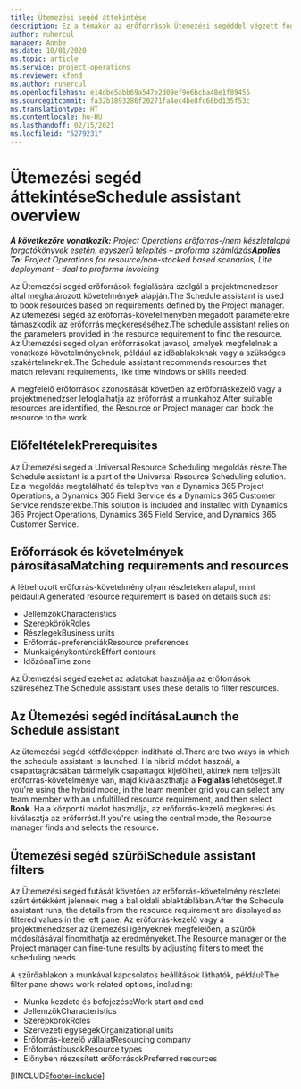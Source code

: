 ```yaml
---
title: Ütemezési segéd áttekintése
description: Ez a témakör az erőforrások Ütemezési segéddel végzett foglalásához nyújt tájékoztatást.
author: ruhercul
manager: Annbe
ms.date: 10/01/2020
ms.topic: article
ms.service: project-operations
ms.reviewer: kfend
ms.author: ruhercul
ms.openlocfilehash: e14dbe5abb69a547e2d09ef9e6bcba48e1f89455
ms.sourcegitcommit: fa32b1893286f20271fa4ec4be8fc68bd135f53c
ms.translationtype: HT
ms.contentlocale: hu-HU
ms.lasthandoff: 02/15/2021
ms.locfileid: "5279231"
---
```

# <a name="schedule-assistant-overview"></a><span data-ttu-id="11574-103">Ütemezési segéd áttekintése</span><span class="sxs-lookup"><span data-stu-id="11574-103">Schedule assistant overview</span></span>

<span data-ttu-id="11574-104">_**A következőre vonatkozik:** Project Operations erőforrás-/nem készletalapú forgatókönyvek esetén, egyszerű telepítés – proforma számlázás_</span><span class="sxs-lookup"><span data-stu-id="11574-104">_**Applies To:** Project Operations for resource/non-stocked based scenarios, Lite deployment - deal to proforma invoicing_</span></span>

<span data-ttu-id="11574-105">Az Ütemezési segéd erőforrások foglalására szolgál a projektmenedzser által meghatározott követelmények alapján.</span><span class="sxs-lookup"><span data-stu-id="11574-105">The Schedule assistant is used to book resources based on requirements defined by the Project manager.</span></span> <span data-ttu-id="11574-106">Az ütemezési segéd az erőforrás-követelményben megadott paraméterekre támaszkodik az erőforrás megkereséséhez.</span><span class="sxs-lookup"><span data-stu-id="11574-106">The schedule assistant relies on the parameters provided in the resource requirement to find the resource.</span></span> <span data-ttu-id="11574-107">Az Ütemezési segéd olyan erőforrásokat javasol, amelyek megfelelnek a vonatkozó követelményeknek, például az időablakoknak vagy a szükséges szakértelmeknek.</span><span class="sxs-lookup"><span data-stu-id="11574-107">The Schedule assistant recommends resources that match relevant requirements, like time windows or skills needed.</span></span>

<span data-ttu-id="11574-108">A megfelelő erőforrások azonosítását követően az erőforráskezelő vagy a projektmenedzser lefoglalhatja az erőforrást a munkához.</span><span class="sxs-lookup"><span data-stu-id="11574-108">After suitable resources are identified, the Resource or Project manager can book the resource to the work.</span></span>

## <a name="prerequisites"></a><span data-ttu-id="11574-109">Előfeltételek</span><span class="sxs-lookup"><span data-stu-id="11574-109">Prerequisites</span></span>

<span data-ttu-id="11574-110">Az Ütemezési segéd a Universal Resource Scheduling megoldás része.</span><span class="sxs-lookup"><span data-stu-id="11574-110">The Schedule assistant is a part of the Universal Resource Scheduling solution.</span></span> <span data-ttu-id="11574-111">Ez a megoldás megtalálható és telepítve van a Dynamics 365 Project Operations, a Dynamics 365 Field Service és a Dynamics 365 Customer Service rendszerekbe.</span><span class="sxs-lookup"><span data-stu-id="11574-111">This solution is included and installed with Dynamics 365 Project Operations, Dynamics 365 Field Service, and Dynamics 365 Customer Service.</span></span>

## <a name="matching-requirements-and-resources"></a><span data-ttu-id="11574-112">Erőforrások és követelmények párosítása</span><span class="sxs-lookup"><span data-stu-id="11574-112">Matching requirements and resources</span></span>

<span data-ttu-id="11574-113">A létrehozott erőforrás-követelmény olyan részleteken alapul, mint például:</span><span class="sxs-lookup"><span data-stu-id="11574-113">A generated resource requirement is based on details such as:</span></span>

-   <span data-ttu-id="11574-114">Jellemzők</span><span class="sxs-lookup"><span data-stu-id="11574-114">Characteristics</span></span>
-   <span data-ttu-id="11574-115">Szerepkörök</span><span class="sxs-lookup"><span data-stu-id="11574-115">Roles</span></span>
-   <span data-ttu-id="11574-116">Részlegek</span><span class="sxs-lookup"><span data-stu-id="11574-116">Business units</span></span>
-   <span data-ttu-id="11574-117">Erőforrás-preferenciák</span><span class="sxs-lookup"><span data-stu-id="11574-117">Resource preferences</span></span>
-   <span data-ttu-id="11574-118">Munkaigénykontúrok</span><span class="sxs-lookup"><span data-stu-id="11574-118">Effort contours</span></span>
-   <span data-ttu-id="11574-119">Időzóna</span><span class="sxs-lookup"><span data-stu-id="11574-119">Time zone</span></span>

<span data-ttu-id="11574-120">Az Ütemezési segéd ezeket az adatokat használja az erőforrások szűréséhez.</span><span class="sxs-lookup"><span data-stu-id="11574-120">The Schedule assistant uses these details to filter resources.</span></span>

## <a name="launch-the-schedule-assistant"></a><span data-ttu-id="11574-121">Az Ütemezési segéd indítása</span><span class="sxs-lookup"><span data-stu-id="11574-121">Launch the Schedule assistant</span></span>

<span data-ttu-id="11574-122">Az ütemezési segéd kétféleképpen indítható el.</span><span class="sxs-lookup"><span data-stu-id="11574-122">There are two ways in which the schedule assistant is launched.</span></span> <span data-ttu-id="11574-123">Ha hibrid módot használ, a csapattagrácsában bármelyik csapattagot kijelölheti, akinek nem teljesült erőforrás-követelménye van, majd kiválaszthatja a **Foglalás** lehetőséget.</span><span class="sxs-lookup"><span data-stu-id="11574-123">If you're using the hybrid mode, in the team member grid you can select any team member with an unfulfilled resource requirement, and then select **Book**.</span></span> <span data-ttu-id="11574-124">Ha a központi módot használja, az erőforrás-kezelő megkeresi és kiválasztja az erőforrást.</span><span class="sxs-lookup"><span data-stu-id="11574-124">If you're using the central mode, the Resource manager finds and selects the resource.</span></span>

## <a name="schedule-assistant-filters"></a><span data-ttu-id="11574-125">Ütemezési segéd szűrői</span><span class="sxs-lookup"><span data-stu-id="11574-125">Schedule assistant filters</span></span>

<span data-ttu-id="11574-126">Az Ütemezési segéd futását követően az erőforrás-követelmény részletei szűrt értékként jelennek meg a bal oldali ablaktáblában.</span><span class="sxs-lookup"><span data-stu-id="11574-126">After the Schedule assistant runs, the details from the resource requirement are displayed as filtered values in the left pane.</span></span> <span data-ttu-id="11574-127">Az erőforrás-kezelő vagy a projektmenedzser az ütemezési igényeknek megfelelően, a szűrők módosításával finomíthatja az eredményeket.</span><span class="sxs-lookup"><span data-stu-id="11574-127">The Resource manager or the Project manager can fine-tune results by adjusting filters to meet the scheduling needs.</span></span>

<span data-ttu-id="11574-128">A szűrőablakon a munkával kapcsolatos beállítások láthatók, például:</span><span class="sxs-lookup"><span data-stu-id="11574-128">The filter pane shows work-related options, including:</span></span>

-   <span data-ttu-id="11574-129">Munka kezdete és befejezése</span><span class="sxs-lookup"><span data-stu-id="11574-129">Work start and end</span></span>
-   <span data-ttu-id="11574-130">Jellemzők</span><span class="sxs-lookup"><span data-stu-id="11574-130">Characteristics</span></span>
-   <span data-ttu-id="11574-131">Szerepkörök</span><span class="sxs-lookup"><span data-stu-id="11574-131">Roles</span></span>
-   <span data-ttu-id="11574-132">Szervezeti egységek</span><span class="sxs-lookup"><span data-stu-id="11574-132">Organizational units</span></span>
-   <span data-ttu-id="11574-133">Erőforrás-kezelő vállalat</span><span class="sxs-lookup"><span data-stu-id="11574-133">Resourcing company</span></span>
-   <span data-ttu-id="11574-134">Erőforrástípusok</span><span class="sxs-lookup"><span data-stu-id="11574-134">Resource types</span></span>
-   <span data-ttu-id="11574-135">Előnyben részesített erőforrások</span><span class="sxs-lookup"><span data-stu-id="11574-135">Preferred resources</span></span>


[!INCLUDE[footer-include](../includes/footer-banner.md)]